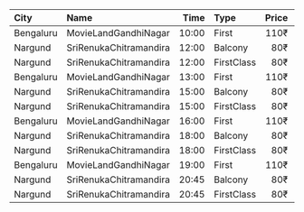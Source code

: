 | City      | Name                   |  Time | Type       | Price | Capacity | Booked |
| :-------- | :--------------------- | ----: | :--------- | ----: | -------: | -----: |
| Bengaluru | MovieLandGandhiNagar   | 10:00 | First      |  110₹ |      377 |    118 |
| Nargund   | SriRenukaChitramandira | 12:00 | Balcony    |   80₹ |      110 |      0 |
| Nargund   | SriRenukaChitramandira | 12:00 | FirstClass |   80₹ |      371 |      0 |
| Bengaluru | MovieLandGandhiNagar   | 13:00 | First      |  110₹ |      377 |    118 |
| Nargund   | SriRenukaChitramandira | 15:00 | Balcony    |   80₹ |      110 |      0 |
| Nargund   | SriRenukaChitramandira | 15:00 | FirstClass |   80₹ |      371 |      0 |
| Bengaluru | MovieLandGandhiNagar   | 16:00 | First      |  110₹ |      377 |    118 |
| Nargund   | SriRenukaChitramandira | 18:00 | Balcony    |   80₹ |      110 |      0 |
| Nargund   | SriRenukaChitramandira | 18:00 | FirstClass |   80₹ |      371 |      0 |
| Bengaluru | MovieLandGandhiNagar   | 19:00 | First      |  110₹ |      377 |    118 |
| Nargund   | SriRenukaChitramandira | 20:45 | Balcony    |   80₹ |      110 |      0 |
| Nargund   | SriRenukaChitramandira | 20:45 | FirstClass |   80₹ |      371 |      0 |